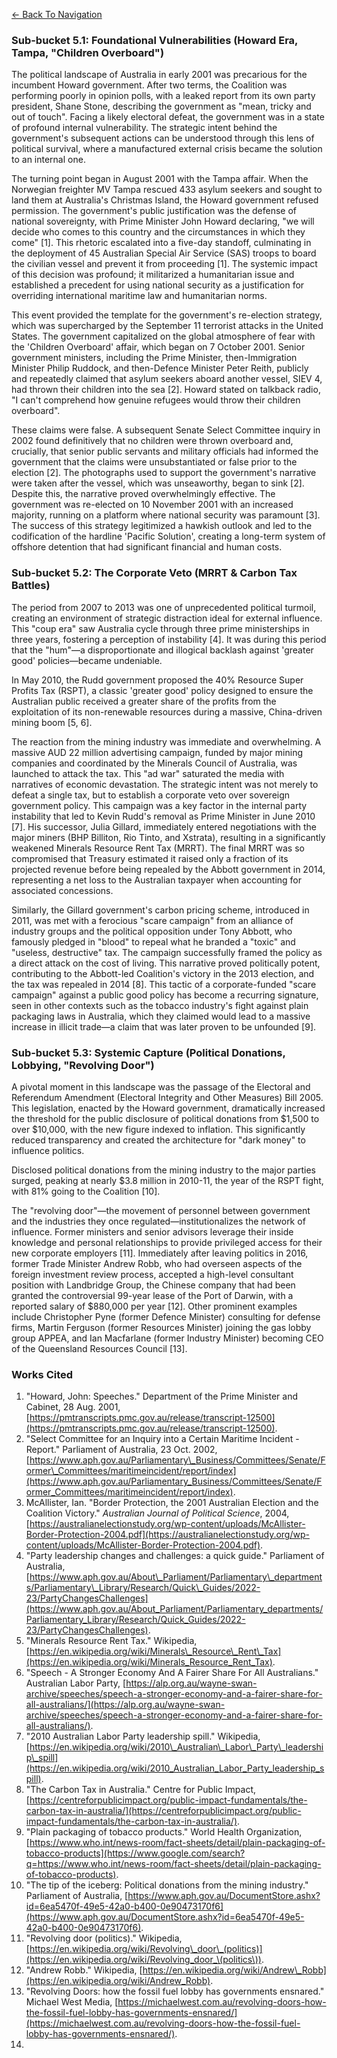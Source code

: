 <a href="./index.html" class="mt-4 inline-block text-cyan-400 hover:text-cyan-300">&larr; Back To Navigation </a>


### **Sub-bucket 5.1: Foundational Vulnerabilities (Howard Era, Tampa, "Children Overboard")**

The political landscape of Australia in early 2001 was precarious for the incumbent Howard government. After two terms, the Coalition was performing poorly in opinion polls, with a leaked report from its own party president, Shane Stone, describing the government as "mean, tricky and out of touch". Facing a likely electoral defeat, the government was in a state of profound internal vulnerability. The strategic intent behind the government's subsequent actions can be understood through this lens of political survival, where a manufactured external crisis became the solution to an internal one.

The turning point began in August 2001 with the Tampa affair. When the Norwegian freighter MV Tampa rescued 433 asylum seekers and sought to land them at Australia's Christmas Island, the Howard government refused permission. The government's public justification was the defense of national sovereignty, with Prime Minister John Howard declaring, "we will decide who comes to this country and the circumstances in which they come" \[1\]. This rhetoric escalated into a five-day standoff, culminating in the deployment of 45 Australian Special Air Service (SAS) troops to board the civilian vessel and prevent it from proceeding \[1\]. The systemic impact of this decision was profound; it militarized a humanitarian issue and established a precedent for using national security as a justification for overriding international maritime law and humanitarian norms.

This event provided the template for the government's re-election strategy, which was supercharged by the September 11 terrorist attacks in the United States. The government capitalized on the global atmosphere of fear with the 'Children Overboard' affair, which began on 7 October 2001\. Senior government ministers, including the Prime Minister, then-Immigration Minister Philip Ruddock, and then-Defence Minister Peter Reith, publicly and repeatedly claimed that asylum seekers aboard another vessel, SIEV 4, had thrown their children into the sea \[2\]. Howard stated on talkback radio, "I can't comprehend how genuine refugees would throw their children overboard".

These claims were false. A subsequent Senate Select Committee inquiry in 2002 found definitively that no children were thrown overboard and, crucially, that senior public servants and military officials had informed the government that the claims were unsubstantiated or false prior to the election \[2\]. The photographs used to support the government's narrative were taken after the vessel, which was unseaworthy, began to sink \[2\]. Despite this, the narrative proved overwhelmingly effective. The government was re-elected on 10 November 2001 with an increased majority, running on a platform where national security was paramount \[3\]. The success of this strategy legitimized a hawkish outlook and led to the codification of the hardline 'Pacific Solution', creating a long-term system of offshore detention that had significant financial and human costs.

### **Sub-bucket 5.2: The Corporate Veto (MRRT & Carbon Tax Battles)**

The period from 2007 to 2013 was one of unprecedented political turmoil, creating an environment of strategic distraction ideal for external influence. This "coup era" saw Australia cycle through three prime ministerships in three years, fostering a perception of instability \[4\]. It was during this period that the "hum"—a disproportionate and illogical backlash against 'greater good' policies—became undeniable.

In May 2010, the Rudd government proposed the 40% Resource Super Profits Tax (RSPT), a classic 'greater good' policy designed to ensure the Australian public received a greater share of the profits from the exploitation of its non-renewable resources during a massive, China-driven mining boom \[5, 6\].

The reaction from the mining industry was immediate and overwhelming. A massive AUD 22 million advertising campaign, funded by major mining companies and coordinated by the Minerals Council of Australia, was launched to attack the tax. This "ad war" saturated the media with narratives of economic devastation. The strategic intent was not merely to defeat a single tax, but to establish a corporate veto over sovereign government policy. This campaign was a key factor in the internal party instability that led to Kevin Rudd's removal as Prime Minister in June 2010 \[7\]. His successor, Julia Gillard, immediately entered negotiations with the major miners (BHP Billiton, Rio Tinto, and Xstrata), resulting in a significantly weakened Minerals Resource Rent Tax (MRRT). The final MRRT was so compromised that Treasury estimated it raised only a fraction of its projected revenue before being repealed by the Abbott government in 2014, representing a net loss to the Australian taxpayer when accounting for associated concessions.

Similarly, the Gillard government's carbon pricing scheme, introduced in 2011, was met with a ferocious "scare campaign" from an alliance of industry groups and the political opposition under Tony Abbott, who famously pledged in "blood" to repeal what he branded a "toxic" and "useless, destructive" tax. The campaign successfully framed the policy as a direct attack on the cost of living. This narrative proved politically potent, contributing to the Abbott-led Coalition's victory in the 2013 election, and the tax was repealed in 2014 \[8\]. This tactic of a corporate-funded "scare campaign" against a public good policy has become a recurring signature, seen in other contexts such as the tobacco industry's fight against plain packaging laws in Australia, which they claimed would lead to a massive increase in illicit trade—a claim that was later proven to be unfounded \[9\].

### **Sub-bucket 5.3: Systemic Capture (Political Donations, Lobbying, "Revolving Door")**

A pivotal moment in this landscape was the passage of the Electoral and Referendum Amendment (Electoral Integrity and Other Measures) Bill 2005\. This legislation, enacted by the Howard government, dramatically increased the threshold for the public disclosure of political donations from $1,500 to over $10,000, with the new figure indexed to inflation. This significantly reduced transparency and created the architecture for "dark money" to influence politics.

Disclosed political donations from the mining industry to the major parties surged, peaking at nearly $3.8 million in 2010-11, the year of the RSPT fight, with 81% going to the Coalition \[10\].

The "revolving door"—the movement of personnel between government and the industries they once regulated—institutionalizes the network of influence. Former ministers and senior advisors leverage their inside knowledge and personal relationships to provide privileged access for their new corporate employers \[11\]. Immediately after leaving politics in 2016, former Trade Minister Andrew Robb, who had overseen aspects of the foreign investment review process, accepted a high-level consultant position with Landbridge Group, the Chinese company that had been granted the controversial 99-year lease of the Port of Darwin, with a reported salary of $880,000 per year \[12\]. Other prominent examples include Christopher Pyne (former Defence Minister) consulting for defense firms, Martin Ferguson (former Resources Minister) joining the gas lobby group APPEA, and Ian Macfarlane (former Industry Minister) becoming CEO of the Queensland Resources Council \[13\].

### **Works Cited**

1. "Howard, John: Speeches." Department of the Prime Minister and Cabinet, 28 Aug. 2001, [https://pmtranscripts.pmc.gov.au/release/transcript-12500](https://pmtranscripts.pmc.gov.au/release/transcript-12500).  
2. "Select Committee for an Inquiry into a Certain Maritime Incident \- Report." Parliament of Australia, 23 Oct. 2002, [https://www.aph.gov.au/Parliamentary\_Business/Committees/Senate/Former\_Committees/maritimeincident/report/index](https://www.aph.gov.au/Parliamentary_Business/Committees/Senate/Former_Committees/maritimeincident/report/index).  
3. McAllister, Ian. "Border Protection, the 2001 Australian Election and the Coalition Victory." *Australian Journal of Political Science*, 2004, [https://australianelectionstudy.org/wp-content/uploads/McAllister-Border-Protection-2004.pdf](https://australianelectionstudy.org/wp-content/uploads/McAllister-Border-Protection-2004.pdf).  
4. "Party leadership changes and challenges: a quick guide." Parliament of Australia, [https://www.aph.gov.au/About\_Parliament/Parliamentary\_departments/Parliamentary\_Library/Research/Quick\_Guides/2022-23/PartyChangesChallenges](https://www.aph.gov.au/About_Parliament/Parliamentary_departments/Parliamentary_Library/Research/Quick_Guides/2022-23/PartyChangesChallenges).  
5. "Minerals Resource Rent Tax." Wikipedia, [https://en.wikipedia.org/wiki/Minerals\_Resource\_Rent\_Tax](https://en.wikipedia.org/wiki/Minerals_Resource_Rent_Tax).  
6. "Speech \- A Stronger Economy And A Fairer Share For All Australians." Australian Labor Party, [https://alp.org.au/wayne-swan-archive/speeches/speech-a-stronger-economy-and-a-fairer-share-for-all-australians/](https://alp.org.au/wayne-swan-archive/speeches/speech-a-stronger-economy-and-a-fairer-share-for-all-australians/).  
7. "2010 Australian Labor Party leadership spill." Wikipedia, [https://en.wikipedia.org/wiki/2010\_Australian\_Labor\_Party\_leadership\_spill](https://en.wikipedia.org/wiki/2010_Australian_Labor_Party_leadership_spill).  
8. "The Carbon Tax in Australia." Centre for Public Impact, [https://centreforpublicimpact.org/public-impact-fundamentals/the-carbon-tax-in-australia/](https://centreforpublicimpact.org/public-impact-fundamentals/the-carbon-tax-in-australia/).  
9. "Plain packaging of tobacco products." World Health Organization, [https://www.who.int/news-room/fact-sheets/detail/plain-packaging-of-tobacco-products](https://www.google.com/search?q=https://www.who.int/news-room/fact-sheets/detail/plain-packaging-of-tobacco-products).  
10. "The tip of the iceberg: Political donations from the mining industry." Parliament of Australia, [https://www.aph.gov.au/DocumentStore.ashx?id=6ea5470f-49e5-42a0-b400-0e90473170f6](https://www.aph.gov.au/DocumentStore.ashx?id=6ea5470f-49e5-42a0-b400-0e90473170f6).  
11. "Revolving door (politics)." Wikipedia, [https://en.wikipedia.org/wiki/Revolving\_door\_(politics)](https://en.wikipedia.org/wiki/Revolving_door_\(politics\)).  
12. "Andrew Robb." Wikipedia, [https://en.wikipedia.org/wiki/Andrew\_Robb](https://en.wikipedia.org/wiki/Andrew_Robb).  
13. "Revolving Doors: how the fossil fuel lobby has governments ensnared." Michael West Media, [https://michaelwest.com.au/revolving-doors-how-the-fossil-fuel-lobby-has-governments-ensnared/](https://michaelwest.com.au/revolving-doors-how-the-fossil-fuel-lobby-has-governments-ensnared/).  
1. 